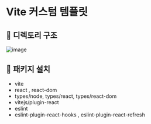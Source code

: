 # Vite 커스텀 템플릿

## 📌 디렉토리 구조
![image](https://github.com/user-attachments/assets/f6040bc7-e300-4ca8-b6fa-4bcb43ff8eb1)


## 📌 패키지 설치
- vite
- react , react-dom
- types/node, types/react, types/react-dom
- vitejs/plugin-react
- eslint
- eslint-plugin-react-hooks , eslint-plugin-react-refresh 
